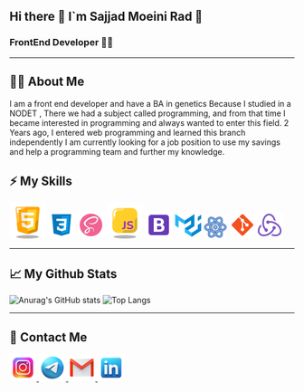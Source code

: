   ## Hi there 👋 I`m Sajjad Moeini Rad 🤵
  ### FrontEnd Developer 👨‍💻
----
## 🙋‍♂️ About Me 
<p>

 I am a front end developer and have a BA in genetics
Because I studied in a NODET , There we had a subject called programming, and from that time I became interested in programming and always wanted to enter this field.
2 Years ago, I entered web programming and learned this branch independently
I am currently looking for a job position to use my savings and help a programming team and further my knowledge.
</p>

## ⚡ My Skills 

<a> ![html](https://github.com/sajjad-moeini/sajjad-moeini/blob/main/icons8-html-64.png?raw=true) ![css](https://github.com/sajjad-moeini/sajjad-moeini/blob/main/icons8-css-48.png?raw=true) ![sass](https://github.com/sajjad-moeini/sajjad-moeini/blob/main/icons8-sass-avatar-48.png?raw=true) ![javascript](https://github.com/sajjad-moeini/sajjad-moeini/blob/main/icons8-javascript-64.png?raw=true) ![bootstrap](https://github.com/sajjad-moeini/sajjad-moeini/blob/main/icons8-bootstrap-48.png?raw=true) ![materialUi](https://github.com/sajjad-moeini/sajjad-moeini/blob/main/icons8-material-ui-48.png?raw=true) ![react js](https://github.com/sajjad-moeini/sajjad-moeini/blob/main/icons8-react-js-40.png?raw=true) ![git](https://github.com/sajjad-moeini/sajjad-moeini/blob/main/icons8-git-48.png?raw=true)![redux](https://github.com/sajjad-moeini/online-shop-with-js/blob/main/icons8-redux-48.png?raw=true)
</a>

----
## 📈 My Github Stats
![Anurag's GitHub stats](https://github-readme-stats.vercel.app/api?username=sajjad-moeini&show_icons=true&bg_color=30,0d6efd,282c34&title_color=fff&text_color=fff)
![Top Langs](https://github-readme-stats.vercel.app/api/top-langs/?username=sajjad-moeini&layout=donut&bg_color=30,0d6efd,282c34&title_color=fff&text_color=fff)


----
## 📩 Contact Me
<a href="https://www.instagram.com/sajjadmoeini7"> ![instagram](https://github.com/sajjad-moeini/sajjad-moeini/blob/main/icons8-instagram-48.png?raw=true)
</a> <a href="https://t.me/sajjad_moeini"> ![telegram](https://github.com/sajjad-moeini/sajjad-moeini/blob/main/icons8-telegram-48.png?raw=true)
</a> <a href="http://sajjadmoeini97@gmail.com"> ![gmail](https://github.com/sajjad-moeini/sajjad-moeini/blob/main/icons8-gmail-48.png?raw=true)
</a> <a href="https://ir.linkedin.com/in/sajjad-moeini-b89989243"> ![linkedin](https://github.com/sajjad-moeini/sajjad-moeini/blob/main/icons8-linkedin-48.png?raw=true)
</a>
